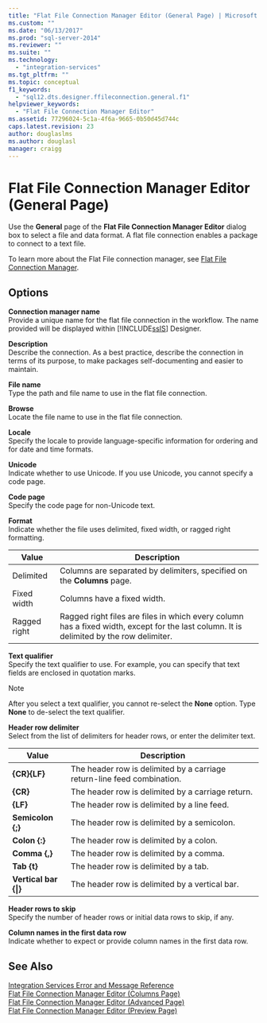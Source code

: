```yaml
---
title: "Flat File Connection Manager Editor (General Page) | Microsoft Docs"
ms.custom: ""
ms.date: "06/13/2017"
ms.prod: "sql-server-2014"
ms.reviewer: ""
ms.suite: ""
ms.technology: 
  - "integration-services"
ms.tgt_pltfrm: ""
ms.topic: conceptual
f1_keywords: 
  - "sql12.dts.designer.ffileconnection.general.f1"
helpviewer_keywords: 
  - "Flat File Connection Manager Editor"
ms.assetid: 77296024-5c1a-4f6a-9665-0b50d45d744c
caps.latest.revision: 23
author: douglaslms
ms.author: douglasl
manager: craigg
---
```

# Flat File Connection Manager Editor (General Page)
  Use the **General** page of the **Flat File Connection Manager Editor** dialog box to select a file and data format. A flat file connection enables a package to connect to a text file.  
  
 To learn more about the Flat File connection manager, see [Flat File Connection Manager](connection-manager/file-connection-manager.md).  
  
## Options  
 **Connection manager name**  
 Provide a unique name for the flat file connection in the workflow. The name provided will be displayed within [!INCLUDE[ssIS](../includes/ssis-md.md)] Designer.  
  
 **Description**  
 Describe the connection. As a best practice, describe the connection in terms of its purpose, to make packages self-documenting and easier to maintain.  
  
 **File name**  
 Type the path and file name to use in the flat file connection.  
  
 **Browse**  
 Locate the file name to use in the flat file connection.  
  
 **Locale**  
 Specify the locale to provide language-specific information for ordering and for date and time formats.  
  
 **Unicode**  
 Indicate whether to use Unicode. If you use Unicode, you cannot specify a code page.  
  
 **Code page**  
 Specify the code page for non-Unicode text.  
  
 **Format**  
 Indicate whether the file uses delimited, fixed width, or ragged right formatting.  
  
|Value|Description|  
|-----------|-----------------|  
|Delimited|Columns are separated by delimiters, specified on the **Columns** page.|  
|Fixed width|Columns have a fixed width.|  
|Ragged right|Ragged right files are files in which every column has a fixed width, except for the last column. It is delimited by the row delimiter.|  
  
 **Text qualifier**  
 Specify the text qualifier to use. For example, you can specify that text fields are enclosed in quotation marks.  
  
> [!NOTE]  
>  After you select a text qualifier, you cannot re-select the **None** option. Type **None** to de-select the text qualifier.  
  
 **Header row delimiter**  
 Select from the list of delimiters for header rows, or enter the delimiter text.  
  
|Value|Description|  
|-----------|-----------------|  
|**{CR}{LF}**|The header row is delimited by a carriage return-line feed combination.|  
|**{CR}**|The header row is delimited by a carriage return.|  
|**{LF}**|The header row is delimited by a line feed.|  
|**Semicolon {;}**|The header row is delimited by a semicolon.|  
|**Colon {:}**|The header row is delimited by a colon.|  
|**Comma {,}**|The header row is delimited by a comma.|  
|**Tab {t}**|The header row is delimited by a tab.|  
|**Vertical bar {&#124;}**|The header row is delimited by a vertical bar.|  
  
 **Header rows to skip**  
 Specify the number of header rows or initial data rows to skip, if any.  
  
 **Column names in the first data row**  
 Indicate whether to expect or provide column names in the first data row.  
  
## See Also  
 [Integration Services Error and Message Reference](../../2014/integration-services/integration-services-error-and-message-reference.md)   
 [Flat File Connection Manager Editor &#40;Columns Page&#41;](../../2014/integration-services/flat-file-connection-manager-editor-columns-page.md)   
 [Flat File Connection Manager Editor &#40;Advanced Page&#41;](../../2014/integration-services/flat-file-connection-manager-editor-advanced-page.md)   
 [Flat File Connection Manager Editor &#40;Preview Page&#41;](../../2014/integration-services/flat-file-connection-manager-editor-preview-page.md)  
  
  
